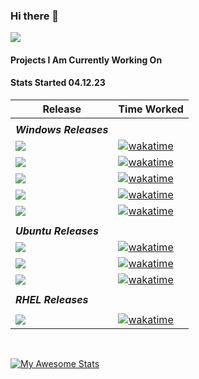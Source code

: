 ### Hi there 👋
![](https://komarev.com/ghpvc/?username=mrsteve81)
</br>

#### Projects I Am Currently Working On 
#### Stats Started 04.12.23


| Release | Time Worked  |
|---|---|
| | | 
| ***Windows Releases*** |
| [![][windows-2016-cis-shield]][windows-2016-cis]  |  [![wakatime](https://wakatime.com/badge/user/71ac0a32-279a-479b-81d5-06cda7102630/project/3a38de61-e4e0-4015-8b83-ea8a935db366.svg)](https://wakatime.com/badge/user/71ac0a32-279a-479b-81d5-06cda7102630/project/3a38de61-e4e0-4015-8b83-ea8a935db366) |
| [![][windows-2016-stig-shield]][windows-2016-stig] | [![wakatime](https://wakatime.com/badge/user/71ac0a32-279a-479b-81d5-06cda7102630/project/515d6812-fff2-40fd-b1e2-bd13c0708760.svg)](https://wakatime.com/badge/user/71ac0a32-279a-479b-81d5-06cda7102630/project/515d6812-fff2-40fd-b1e2-bd13c0708760)|
| [![][windows-2019-cis-shield]][windows-2019-cis]  | [![wakatime](https://wakatime.com/badge/user/71ac0a32-279a-479b-81d5-06cda7102630/project/25231f45-f955-4603-a698-dbd1951e649d.svg)](https://wakatime.com/badge/user/71ac0a32-279a-479b-81d5-06cda7102630/project/25231f45-f955-4603-a698-dbd1951e649d)  |
| [![][windows-2019-stig-shield]][windows-2019-stig]  |[![wakatime](https://wakatime.com/badge/user/71ac0a32-279a-479b-81d5-06cda7102630/project/d14564f3-d3db-4686-b669-bb748faf6159.svg)](https://wakatime.com/badge/user/71ac0a32-279a-479b-81d5-06cda7102630/project/d14564f3-d3db-4686-b669-bb748faf6159)|
| [![][windows-2010-stig-shield]][windows-2010-stig]  |[![wakatime](https://wakatime.com/badge/user/71ac0a32-279a-479b-81d5-06cda7102630/project/1feee6ca-3b4a-4efc-90f1-49f73662d1a6.svg)](https://wakatime.com/badge/user/71ac0a32-279a-479b-81d5-06cda7102630/project/1feee6ca-3b4a-4efc-90f1-49f73662d1a6)|
| | | 
| ***Ubuntu Releases*** |
| [![][ubuntu20-cis-shield]][ubuntu20-cis] | [![wakatime](https://wakatime.com/badge/user/71ac0a32-279a-479b-81d5-06cda7102630/project/16e81ed4-d321-4d6e-8575-ff7411ba23f7.svg)](https://wakatime.com/badge/user/71ac0a32-279a-479b-81d5-06cda7102630/project/16e81ed4-d321-4d6e-8575-ff7411ba23f7)|
| [![][ubuntu20-stig-shield]][ubuntu20-stig] | [![wakatime](https://wakatime.com/badge/user/71ac0a32-279a-479b-81d5-06cda7102630/project/3dae2036-e7a2-4582-816e-efac860d688d.svg)](https://wakatime.com/badge/user/71ac0a32-279a-479b-81d5-06cda7102630/project/3dae2036-e7a2-4582-816e-efac860d688d)|
| [![][ubuntu22-cis-shield]][ubuntu22-cis]|[![wakatime](https://wakatime.com/badge/user/71ac0a32-279a-479b-81d5-06cda7102630/project/80604ccf-60f7-483c-ac30-47c9551081e2.svg)](https://wakatime.com/badge/user/71ac0a32-279a-479b-81d5-06cda7102630/project/80604ccf-60f7-483c-ac30-47c9551081e2) |
| | | 
| ***RHEL Releases*** |
| | |
| [![][rhel8-cis-shield]][rhel8-cis]| [![wakatime](https://wakatime.com/badge/user/71ac0a32-279a-479b-81d5-06cda7102630/project/82ec9036-3267-4674-944f-843284b3e495.svg)](https://wakatime.com/badge/user/71ac0a32-279a-479b-81d5-06cda7102630/project/82ec9036-3267-4674-944f-843284b3e495) |

</br>

[![My Awesome Stats](https://awesome-github-stats.azurewebsites.net/user-stats/mrsteve81)](https://git.io/awesome-stats-card)

[windows-2016-cis]: https://github.com/ansible-lockdown/Windows-2016-CIS
[windows-2016-cis-shield]: https://img.shields.io/badge/Windows--2016--CIS-Repo-blue
[windows-2016-stig]: https://github.com/ansible-lockdown/Windows-2016-STIG
[windows-2016-stig-shield]: https://img.shields.io/badge/Windows--2016--STIG-Repo-blue
[windows-2019-cis]: https://github.com/ansible-lockdown/Windows-2019-CIS
[windows-2019-cis-shield]: https://img.shields.io/badge/Windows--2019--CIS-Repo-blue
[windows-2019-stig]: https://github.com/ansible-lockdown/Windows-2019-STIG
[windows-2019-stig-shield]: https://img.shields.io/badge/Windows--2019--STIG-Repo-blue
[windows-2010-stig]: https://github.com/ansible-lockdown/Windows-2010-STIG
[windows-2010-stig-shield]: https://img.shields.io/badge/Windows--2010--STIG-Repo-blue
[ubuntu20-cis]: https://github.com/ansible-lockdown/UBUNTU20-CIS
[ubuntu20-cis-shield]: https://img.shields.io/badge/Ubuntu20--CIS-Repo-blue
[ubuntu20-stig]: https://github.com/ansible-lockdown/UBUNTU20-STIG
[ubuntu20-stig-shield]: https://img.shields.io/badge/Ubuntu20--STIG-Repo-blue
[ubuntu22-cis]: https://github.com/ansible-lockdown/UBUNTU22-CIS
[ubuntu22-cis-shield]: https://img.shields.io/badge/Ubuntu22--CIS-Repo-blue
[rhel8-cis]: https://github.com/ansible-lockdown/RHEL8-CIS
[rhel8-cis-shield]: https://img.shields.io/badge/Rhel8--CIS-Repo-blue


<!--
**MrSteve81/mrsteve81** is a ✨ _special_ ✨ repository because its `README.md` (this file) appears on your GitHub profile.

Here are some ideas to get you started:

- 🔭 I’m currently working on ...
- 🌱 I’m currently learning ...
- 👯 I’m looking to collaborate on ...
- 🤔 I’m looking for help with ...
- 💬 Ask me about ...
- 📫 How to reach me: ...
- 😄 Pronouns: ...
- ⚡ Fun fact: ...
-->
